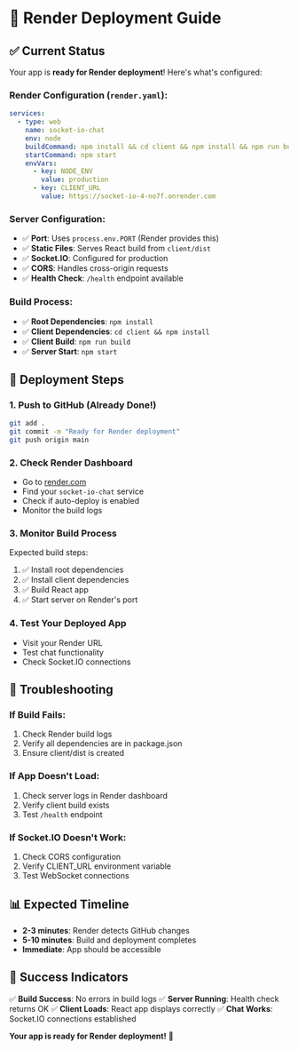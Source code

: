 # 🚀 Render Deployment Guide

## ✅ Current Status

Your app is **ready for Render deployment**! Here's what's configured:

### **Render Configuration** (`render.yaml`):
```yaml
services:
  - type: web
    name: socket-io-chat
    env: node
    buildCommand: npm install && cd client && npm install && npm run build
    startCommand: npm start
    envVars:
      - key: NODE_ENV
        value: production
      - key: CLIENT_URL
        value: https://socket-io-4-no7f.onrender.com
```

### **Server Configuration**:
- ✅ **Port**: Uses `process.env.PORT` (Render provides this)
- ✅ **Static Files**: Serves React build from `client/dist`
- ✅ **Socket.IO**: Configured for production
- ✅ **CORS**: Handles cross-origin requests
- ✅ **Health Check**: `/health` endpoint available

### **Build Process**:
- ✅ **Root Dependencies**: `npm install`
- ✅ **Client Dependencies**: `cd client && npm install`
- ✅ **Client Build**: `npm run build`
- ✅ **Server Start**: `npm start`

## 🚀 Deployment Steps

### 1. **Push to GitHub** (Already Done!)
```bash
git add .
git commit -m "Ready for Render deployment"
git push origin main
```

### 2. **Check Render Dashboard**
- Go to [render.com](https://render.com)
- Find your `socket-io-chat` service
- Check if auto-deploy is enabled
- Monitor the build logs

### 3. **Monitor Build Process**
Expected build steps:
1. ✅ Install root dependencies
2. ✅ Install client dependencies  
3. ✅ Build React app
4. ✅ Start server on Render's port

### 4. **Test Your Deployed App**
- Visit your Render URL
- Test chat functionality
- Check Socket.IO connections

## 🔧 Troubleshooting

### **If Build Fails:**
1. Check Render build logs
2. Verify all dependencies are in package.json
3. Ensure client/dist is created

### **If App Doesn't Load:**
1. Check server logs in Render dashboard
2. Verify client build exists
3. Test `/health` endpoint

### **If Socket.IO Doesn't Work:**
1. Check CORS configuration
2. Verify CLIENT_URL environment variable
3. Test WebSocket connections

## 📊 Expected Timeline

- **2-3 minutes**: Render detects GitHub changes
- **5-10 minutes**: Build and deployment completes
- **Immediate**: App should be accessible

## 🎯 Success Indicators

✅ **Build Success**: No errors in build logs
✅ **Server Running**: Health check returns OK
✅ **Client Loads**: React app displays correctly
✅ **Chat Works**: Socket.IO connections established

**Your app is ready for Render deployment!** 🎉 